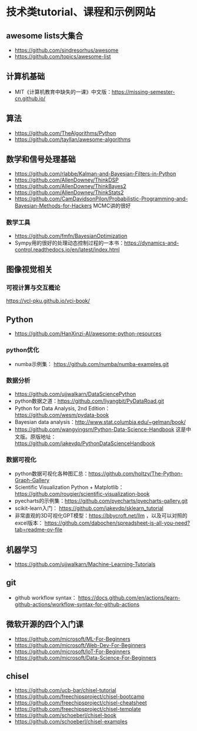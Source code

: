 # 技术类tutorial、课程和示例网站

## awesome lists大集合
- https://github.com/sindresorhus/awesome
- https://github.com/topics/awesome-list

## 计算机基础
- MIT《计算机教育中缺失的一课》中文版：https://missing-semester-cn.github.io/

## 算法
- https://github.com/TheAlgorithms/Python
- https://github.com/tayllan/awesome-algorithms

## 数学和信号处理基础
- https://github.com/rlabbe/Kalman-and-Bayesian-Filters-in-Python
- https://github.com/AllenDowney/ThinkDSP
- https://github.com/AllenDowney/ThinkBayes2
- https://github.com/AllenDowney/ThinkStats2
- https://github.com/CamDavidsonPilon/Probabilistic-Programming-and-Bayesian-Methods-for-Hackers MCMC讲的很好

### 数学工具
- https://github.com/fmfn/BayesianOptimization
- Sympy用的很好的处理动态控制过程的一本书：https://dynamics-and-control.readthedocs.io/en/latest/index.html

## 图像视觉相关

### 可视计算与交互概论
https://vcl-pku.github.io/vci-book/

## Python
- https://github.com/HanXinzi-AI/awesome-python-resources

### python优化
- numba示例集： https://github.com/numba/numba-examples.git

### 数据分析
- https://github.com/ujjwalkarn/DataSciencePython
- python数据之道：https://github.com/liyangbit/PyDataRoad.git
- Python for Data Analysis, 2nd Edition： https://github.com/wesm/pydata-book
- Bayesian data analysis：http://www.stat.columbia.edu/~gelman/book/
- https://github.com/wangyingsm/Python-Data-Science-Handbook 这是中文版。原版地址：https://github.com/jakevdp/PythonDataScienceHandbook

### 数据可视化
- python数据可视化各种图汇总：https://github.com/holtzy/The-Python-Graph-Gallery
- Scientific Visualization Python + Matplotlib：https://github.com/rougier/scientific-visualization-book
- pyecharts的示例集：https://github.com/pyecharts/pyecharts-gallery.git
- scikit-learn入门： https://github.com/jakevdp/sklearn_tutorial
- 非常直观的3D可视化GPT模型：https://bbycroft.net/llm ，以及可以对照的excel版本： https://github.com/dabochen/spreadsheet-is-all-you-need?tab=readme-ov-file

## 机器学习
- https://github.com/ujjwalkarn/Machine-Learning-Tutorials

## git
- github workflow syntax： https://docs.github.com/en/actions/learn-github-actions/workflow-syntax-for-github-actions

## 微软开源的四个入门课
- https://github.com/microsoft/ML-For-Beginners
- https://github.com/microsoft/Web-Dev-For-Beginners
- https://github.com/microsoft/IoT-For-Beginners
- https://github.com/microsoft/Data-Science-For-Beginners


## chisel
- https://github.com/ucb-bar/chisel-tutorial
- https://github.com/freechipsproject/chisel-bootcamp
- https://github.com/freechipsproject/chisel-cheatsheet
- https://github.com/freechipsproject/chisel-template
- https://github.com/schoeberl/chisel-book
- https://github.com/schoeberl/chisel-examples